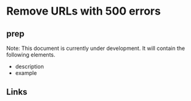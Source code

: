 # Remove URLs with 500 errors

## prep

Note: This document is currently under development. It will contain the following elements.

- description
- example

## Links
